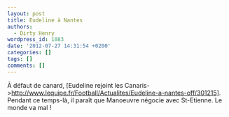 ```yaml
---
layout: post
title: Eudeline à Nantes
authors:
  - Dirty Henry
wordpress_id: 1083
date: '2012-07-27 14:31:54 +0200'
categories: []
tags: []
comments: []
---
```

À défaut de canard, [Eudeline rejoint les Canaris->http://www.lequipe.fr/Football/Actualites/Eudeline-a-nantes-off/301215]. Pendant ce temps-là, il paraît que Manoeuvre négocie avec St-Etienne. Le monde va mal !
